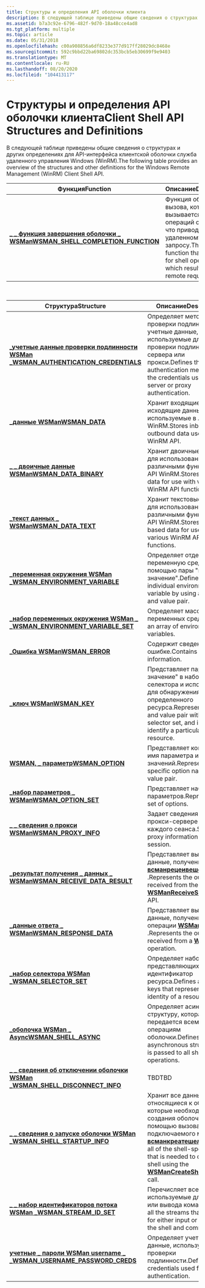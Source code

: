 ```yaml
---
title: Структуры и определения API оболочки клиента
description: В следующей таблице приведены общие сведения о структурах и других определениях для API-интерфейса клиентской оболочки служба удаленного управления Windows (WinRM).
ms.assetid: b7a3c92e-6796-482f-9d70-18a48cce4ad8
ms.tgt_platform: multiple
ms.topic: article
ms.date: 05/31/2018
ms.openlocfilehash: c00a908856a6df8233e377d917ff28029dc8468e
ms.sourcegitcommit: 592c9bbd22ba69802dc353bcb5eb30699f9e9403
ms.translationtype: MT
ms.contentlocale: ru-RU
ms.lasthandoff: 08/20/2020
ms.locfileid: "104413117"
---
```

# <a name="client-shell-api-structures-and-definitions"></a><span data-ttu-id="c41e0-103">Структуры и определения API оболочки клиента</span><span class="sxs-lookup"><span data-stu-id="c41e0-103">Client Shell API Structures and Definitions</span></span>

<span data-ttu-id="c41e0-104">В следующей таблице приведены общие сведения о структурах и других определениях для API-интерфейса клиентской оболочки служба удаленного управления Windows (WinRM).</span><span class="sxs-lookup"><span data-stu-id="c41e0-104">The following table provides an overview of the structures and other definitions for the Windows Remote Management (WinRM) Client Shell API.</span></span>



| <span data-ttu-id="c41e0-105">Функция</span><span class="sxs-lookup"><span data-stu-id="c41e0-105">Function</span></span>                                                                      | <span data-ttu-id="c41e0-106">Описание</span><span class="sxs-lookup"><span data-stu-id="c41e0-106">Description</span></span>                                                                                  |
|-------------------------------------------------------------------------------|----------------------------------------------------------------------------------------------|
| [<span data-ttu-id="c41e0-107">**\_ \_ функция завершения оболочки \_ WSMan**</span><span class="sxs-lookup"><span data-stu-id="c41e0-107">**WSMAN\_SHELL\_COMPLETION\_FUNCTION**</span></span>](/windows/win32/api/wsman/nc-wsman-wsman_shell_completion_function) | <span data-ttu-id="c41e0-108">Функция обратного вызова, которая вызывается для операций оболочки, что приводит к удаленному запросу.</span><span class="sxs-lookup"><span data-stu-id="c41e0-108">The callback function that is called for shell operations, which result in a remote request.</span></span> |



 



| <span data-ttu-id="c41e0-109">Структура</span><span class="sxs-lookup"><span data-stu-id="c41e0-109">Structure</span></span>                                                                      | <span data-ttu-id="c41e0-110">Описание</span><span class="sxs-lookup"><span data-stu-id="c41e0-110">Description</span></span>                                                                                                                                 |
|--------------------------------------------------------------------------------|---------------------------------------------------------------------------------------------------------------------------------------------|
| [<span data-ttu-id="c41e0-111">**\_учетные данные проверки подлинности WSMan \_**</span><span class="sxs-lookup"><span data-stu-id="c41e0-111">**WSMAN\_AUTHENTICATION\_CREDENTIALS**</span></span>](/windows/desktop/api/Wsman/ns-wsman-wsman_authentication_credentials) | <span data-ttu-id="c41e0-112">Определяет метод проверки подлинности и учетные данные, используемые для проверки подлинности сервера или прокси.</span><span class="sxs-lookup"><span data-stu-id="c41e0-112">Defines the authentication method and the credentials used for server or proxy authentication.</span></span>                                              |
| [<span data-ttu-id="c41e0-113">**\_данные WSMan**</span><span class="sxs-lookup"><span data-stu-id="c41e0-113">**WSMAN\_DATA**</span></span>](/windows/desktop/api/Wsman/ns-wsman-wsman_data)                                              | <span data-ttu-id="c41e0-114">Хранит входящие и исходящие данные, используемые в API WinRM.</span><span class="sxs-lookup"><span data-stu-id="c41e0-114">Stores inbound and outbound data used in the WinRM API.</span></span>                                                                                     |
| [<span data-ttu-id="c41e0-115">**\_ \_ двоичные данные WSMan**</span><span class="sxs-lookup"><span data-stu-id="c41e0-115">**WSMAN\_DATA\_BINARY**</span></span>](/windows/desktop/api/Wsman/ns-wsman-wsman_data_binary)                               | <span data-ttu-id="c41e0-116">Хранит двоичные данные для использования с различными функциями API WinRM.</span><span class="sxs-lookup"><span data-stu-id="c41e0-116">Stores binary data for use with various WinRM API functions.</span></span>                                                                                |
| [<span data-ttu-id="c41e0-117">**\_текст данных \_ WSMan**</span><span class="sxs-lookup"><span data-stu-id="c41e0-117">**WSMAN\_DATA\_TEXT**</span></span>](/windows/desktop/api/Wsman/ns-wsman-wsman_data_text)                                   | <span data-ttu-id="c41e0-118">Хранит текстовые данные для использования с различными функциями API WinRM.</span><span class="sxs-lookup"><span data-stu-id="c41e0-118">Stores text-based data for use with various WinRM API functions.</span></span>                                                                            |
| [<span data-ttu-id="c41e0-119">**\_переменная окружения WSMan \_**</span><span class="sxs-lookup"><span data-stu-id="c41e0-119">**WSMAN\_ENVIRONMENT\_VARIABLE**</span></span>](/windows/desktop/api/Wsman/ns-wsman-wsman_environment_variable)             | <span data-ttu-id="c41e0-120">Определяет отдельную переменную среды с помощью пары "имя-значение".</span><span class="sxs-lookup"><span data-stu-id="c41e0-120">Defines an individual environment variable by using a name and value pair.</span></span>                                                                  |
| [<span data-ttu-id="c41e0-121">**\_набор переменных окружения WSMan \_ \_**</span><span class="sxs-lookup"><span data-stu-id="c41e0-121">**WSMAN\_ENVIRONMENT\_VARIABLE\_SET**</span></span>](/windows/desktop/api/Wsman/ns-wsman-wsman_environment_variable_set)    | <span data-ttu-id="c41e0-122">Определяет массив переменных среды.</span><span class="sxs-lookup"><span data-stu-id="c41e0-122">Defines an array of environment variables.</span></span>                                                                                                  |
| [<span data-ttu-id="c41e0-123">**\_Ошибка WSMan**</span><span class="sxs-lookup"><span data-stu-id="c41e0-123">**WSMAN\_ERROR**</span></span>](/windows/desktop/api/Wsman/ns-wsman-wsman_error)                                     | <span data-ttu-id="c41e0-124">Содержит сведения об ошибке.</span><span class="sxs-lookup"><span data-stu-id="c41e0-124">Contains error information.</span></span>                                                                                                                 |
| [<span data-ttu-id="c41e0-125">**\_ключ WSMan**</span><span class="sxs-lookup"><span data-stu-id="c41e0-125">**WSMAN\_KEY**</span></span>](/windows/desktop/api/Wsman/ns-wsman-wsman_key)                                                | <span data-ttu-id="c41e0-126">Представляет пару "ключ-значение" в наборе селектора и используется для обнаружения определенного ресурса.</span><span class="sxs-lookup"><span data-stu-id="c41e0-126">Represents a key and value pair within a selector set, and is used to identify a particular resource.</span></span>                                       |
| [<span data-ttu-id="c41e0-127">**WSMAN, \_ параметр**</span><span class="sxs-lookup"><span data-stu-id="c41e0-127">**WSMAN\_OPTION**</span></span>](/windows/desktop/api/Wsman/ns-wsman-wsman_option)                                          | <span data-ttu-id="c41e0-128">Представляет конкретное имя параметра и пару значений.</span><span class="sxs-lookup"><span data-stu-id="c41e0-128">Represents a specific option name and value pair.</span></span>                                                                                           |
| [<span data-ttu-id="c41e0-129">**\_набор параметров \_ WSMan**</span><span class="sxs-lookup"><span data-stu-id="c41e0-129">**WSMAN\_OPTION\_SET**</span></span>](/windows/desktop/api/Wsman/ns-wsman-wsman_option_set)                                 | <span data-ttu-id="c41e0-130">Представляет набор параметров.</span><span class="sxs-lookup"><span data-stu-id="c41e0-130">Represents a set of options.</span></span>                                                                                                                |
| [<span data-ttu-id="c41e0-131">**\_ \_ сведения о прокси WSMan**</span><span class="sxs-lookup"><span data-stu-id="c41e0-131">**WSMAN\_PROXY\_INFO**</span></span>](/windows/desktop/api/Wsman/ns-wsman-wsman_proxy_info)                                 | <span data-ttu-id="c41e0-132">Задает сведения о прокси-сервере для каждого сеанса.</span><span class="sxs-lookup"><span data-stu-id="c41e0-132">Sets the proxy information for each session.</span></span>                                                                                                |
| [<span data-ttu-id="c41e0-133">**\_результат получения \_ данных \_ WSMan**</span><span class="sxs-lookup"><span data-stu-id="c41e0-133">**WSMAN\_RECEIVE\_DATA\_RESULT**</span></span>](/windows/desktop/api/Wsman/ns-wsman-wsman_receive_data_result)              | <span data-ttu-id="c41e0-134">Представляет выходные данные, полученные от API [**всманрецеивешеллаутпут**](/windows/desktop/api/Wsman/nf-wsman-wsmanreceiveshelloutput) .</span><span class="sxs-lookup"><span data-stu-id="c41e0-134">Represents the output data received from the [**WSManReceiveShellOutput**](/windows/desktop/api/Wsman/nf-wsman-wsmanreceiveshelloutput) API.</span></span>                                |
| [<span data-ttu-id="c41e0-135">**\_данные ответа \_ WSMan**</span><span class="sxs-lookup"><span data-stu-id="c41e0-135">**WSMAN\_RESPONSE\_DATA**</span></span>](/windows/desktop/api/Wsman/ns-wsman-wsman_response_data)                           | <span data-ttu-id="c41e0-136">Представляет выходные данные, полученные из операции [**WSMan**](wsman.md) .</span><span class="sxs-lookup"><span data-stu-id="c41e0-136">Represents the output data received from a [**WSMan**](wsman.md) operation.</span></span>                                                                |
| [<span data-ttu-id="c41e0-137">**\_набор селектора WSMan \_**</span><span class="sxs-lookup"><span data-stu-id="c41e0-137">**WSMAN\_SELECTOR\_SET**</span></span>](/windows/desktop/api/Wsman/ns-wsman-wsman_selector_set)                             | <span data-ttu-id="c41e0-138">Определяет набор ключей, представляющих идентификатор ресурса.</span><span class="sxs-lookup"><span data-stu-id="c41e0-138">Defines a set of keys that represent the identity of a resource.</span></span>                                                                            |
| [<span data-ttu-id="c41e0-139">**\_оболочка WSMan \_ Async**</span><span class="sxs-lookup"><span data-stu-id="c41e0-139">**WSMAN\_SHELL\_ASYNC**</span></span>](/windows/desktop/api/Wsman/ns-wsman-wsman_shell_async)                               | <span data-ttu-id="c41e0-140">Определяет асинхронную структуру, которая передается всем операциям оболочки.</span><span class="sxs-lookup"><span data-stu-id="c41e0-140">Defines an asynchronous structure that is passed to all shell operations.</span></span>                                                                   |
| [<span data-ttu-id="c41e0-141">**\_ \_ сведения об отключении оболочки WSMan \_**</span><span class="sxs-lookup"><span data-stu-id="c41e0-141">**WSMAN\_SHELL\_DISCONNECT\_INFO**</span></span>](/windows/desktop/api/Wsman/ns-wsman-wsman_shell_disconnect_info)          | <span data-ttu-id="c41e0-142">TBD</span><span class="sxs-lookup"><span data-stu-id="c41e0-142">TBD</span></span>                                                                                                                                         |
| [<span data-ttu-id="c41e0-143">**\_ \_ сведения о запуске оболочки WSMan \_**</span><span class="sxs-lookup"><span data-stu-id="c41e0-143">**WSMAN\_SHELL\_STARTUP\_INFO**</span></span>](/windows/desktop/api/Wsman/ns-wsman-wsman_shell_startup_info_v10)                | <span data-ttu-id="c41e0-144">Хранит все данные, относящиеся к оболочке, которые необходимы для создания оболочки с помощью вызова подключаемого модуля [**всманкреатешелл**](/windows/desktop/api/Wsman/nf-wsman-wsmancreateshell) .</span><span class="sxs-lookup"><span data-stu-id="c41e0-144">Stores all of the shell-specific data that is needed to create a shell using the [**WSManCreateShell**](/windows/desktop/api/Wsman/nf-wsman-wsmancreateshell) plug-in call.</span></span> |
| [<span data-ttu-id="c41e0-145">**\_ \_ набор идентификаторов потока WSMan \_**</span><span class="sxs-lookup"><span data-stu-id="c41e0-145">**WSMAN\_STREAM\_ID\_SET**</span></span>](/windows/desktop/api/Wsman/ns-wsman-wsman_stream_id_set)                          | <span data-ttu-id="c41e0-146">Перечисляет все потоки, используемые для ввода или вывода команд и.</span><span class="sxs-lookup"><span data-stu-id="c41e0-146">Lists all the streams that are used for either input or output for the shell and commands.</span></span>                                                  |
| [<span data-ttu-id="c41e0-147">**учетные \_ пароли WSMan username \_ \_**</span><span class="sxs-lookup"><span data-stu-id="c41e0-147">**WSMAN\_USERNAME\_PASSWORD\_CREDS**</span></span>](/windows/desktop/api/Wsman/ns-wsman-wsman_username_password_creds)      | <span data-ttu-id="c41e0-148">Определяет учетные данные, используемые для проверки подлинности.</span><span class="sxs-lookup"><span data-stu-id="c41e0-148">Defines the credentials used for authentication.</span></span>                                                                                            |



 

 

 